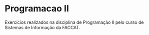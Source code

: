 # Programacao II
Exercícios realizados na disciplina de Programação II pelo curso de Sistemas de Informação da FACCAT.
